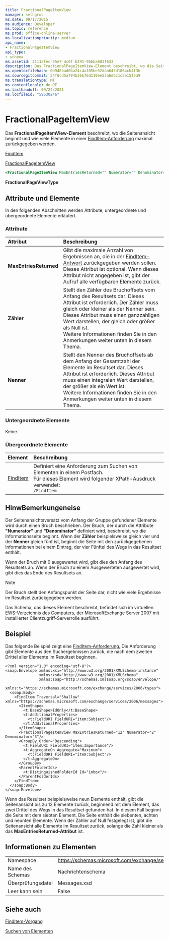 ```yaml
---
title: FractionalPageItemView
manager: sethgros
ms.date: 09/17/2015
ms.audience: Developer
ms.topic: reference
ms.prod: office-online-server
ms.localizationpriority: medium
api_name:
- FractionalPageItemView
api_type:
- schema
ms.assetid: 4111afec-35e7-4c6f-b291-9bbba603f633
description: Das FractionalPageItemView-Element beschreibt, wo die Seitenansicht beginnt und wie viele Elemente in einer FindItem-Anforderung maximal zurückgegeben werden.
ms.openlocfilehash: 0d948bad0ba24c4a105be32daa645d1864cb4f3b
ms.sourcegitcommit: 54f6cd5a704b36b76d110ee53a6d6c1c3e15f5a9
ms.translationtype: MT
ms.contentlocale: de-DE
ms.lasthandoff: 09/24/2021
ms.locfileid: "59530246"
---
```

# <a name="fractionalpageitemview"></a>FractionalPageItemView

Das **FractionalPageItemView-Element** beschreibt, wo die Seitenansicht beginnt und wie viele Elemente in einer [FindItem-Anforderung](finditem.md) maximal zurückgegeben werden. 
  
[FindItem](finditem.md)
  
[FractionalPageItemView](fractionalpageitemview.md)
  
```xml
<FractionalPageItemView MaxEntriesReturned="" Numerator="" Denominator=""/>
```

 **FractionalPageViewType**
## <a name="attributes-and-elements"></a>Attribute und Elemente

In den folgenden Abschnitten werden Attribute, untergeordnete und übergeordnete Elemente erläutert.
  
### <a name="attributes"></a>Attribute

|**Attribut**|**Beschreibung**|
|:-----|:-----|
|**MaxEntriesReturned** <br/> |Gibt die maximale Anzahl von Ergebnissen an, die in der [FindItem-Antwort](finditem.md) zurückgegeben werden sollen. Dieses Attribut ist optional. Wenn dieses Attribut nicht angegeben ist, gibt der Aufruf alle verfügbaren Elemente zurück.  <br/> |
|**Zähler** <br/> |Stellt den Zähler des Bruchoffsets vom Anfang des Resultsets dar. Dieses Attribut ist erforderlich. Der Zähler muss gleich oder kleiner als der Nenner sein. Dieses Attribut muss einen ganzzahligen Wert darstellen, der gleich oder größer als Null ist.  <br/> Weitere Informationen finden Sie in den Anmerkungen weiter unten in diesem Thema.  <br/> |
|**Nenner** <br/> |Stellt den Nenner des Bruchoffsets ab dem Anfang der Gesamtzahl der Elemente im Resultset dar. Dieses Attribut ist erforderlich. Dieses Attribut muss einen integralen Wert darstellen, der größer als ein Wert ist.  <br/> Weitere Informationen finden Sie in den Anmerkungen weiter unten in diesem Thema.  <br/> |
   
### <a name="child-elements"></a>Untergeordnete Elemente

Keine.
  
### <a name="parent-elements"></a>Übergeordnete Elemente

|**Element**|**Beschreibung**|
|:-----|:-----|
|[FindItem](finditem.md) <br/> |Definiert eine Anforderung zum Suchen von Elementen in einem Postfach.  <br/> Für dieses Element wird folgender XPath-Ausdruck verwendet:   <br/>  `/FindItem` <br/> |
   
## <a name="remarks"></a>HinwBemerkungeneise

Der Seitenansichtsversatz vom Anfang der Gruppe gefundener Elemente wird durch einen Bruch beschrieben. Der Bruch, der durch die Attribute **"Numerator"** und **"Denominator"** definiert wird, beschreibt, wo die Informationsseite beginnt. Wenn der **Zähler** beispielsweise gleich vier und der **Nenner** gleich fünf ist, beginnt die Seite mit den zurückgegebenen Informationen bei einem Eintrag, der vier Fünftel des Wegs in das Resultset enthält. 
  
Wenn der Bruch mit 0 ausgewertet wird, gibt dies den Anfang des Resultsets an. Wenn der Bruch zu einem Ausgewerteten ausgewertet wird, gibt dies das Ende des Resultsets an.
  
> [!NOTE]
> Der Bruch stellt den Anfangspunkt der Seite dar, nicht wie viele Ergebnisse im Resultset zurückgegeben werden. 
  
Das Schema, das dieses Element beschreibt, befindet sich im virtuellen EWS-Verzeichnis des Computers, der MicrosoftExchange Server 2007 mit installierter Clientzugriff-Serverrolle ausführt.
  
## <a name="example"></a>Beispiel

Das folgende Beispiel zeigt eine [FindItem-Anforderung.](finditem.md) Die Anforderung gibt Elemente aus den Suchergebnissen zurück, die nach dem zweiten Drittel aller Elemente im Resultset beginnen. 
  
```
<?xml version="1.0" encoding="utf-8"?>
<soap:Envelope xmlns:xsi="http://www.w3.org/2001/XMLSchema-instance"
               xmlns:xsd="http://www.w3.org/2001/XMLSchema"
               xmlns:soap="http://schemas.xmlsoap.org/soap/envelope/"
               xmlns:t="https://schemas.microsoft.com/exchange/services/2006/types">
  <soap:Body>
    <FindItem Traversal="Shallow" xmlns="https://schemas.microsoft.com/exchange/services/2006/messages">
      <ItemShape>
        <t:BaseShape>IdOnly</t:BaseShape>
        <t:AdditionalProperties>
          <t:FieldURI FieldURI="item:Subject"/>
        </t:AdditionalProperties>
      </ItemShape>
      <FractionalPageItemView MaxEntriesReturned="12" Numerator="2" Denominator="3"/>
      <GroupBy Order="Descending">
        <t:FieldURI FieldURI="item:Importance"/>
        <t:AggregateOn Aggregate="Maximum">
          <t:FieldURI FieldURI="item:Subject"/>
        </t:AggregateOn>
      </GroupBy>
      <ParentFolderIds>
        <t:DistinguishedFolderId Id="inbox"/>
      </ParentFolderIds>
    </FindItem>
  </soap:Body>
</soap:Envelope>
```

Wenn das Resultset beispielsweise neun Elemente enthält, gibt die Seitenansicht bis zu 12 Elemente zurück, beginnend mit dem Element, das zwei Drittel des Wegs in das Resultset gefunden hat. In diesem Fall beginnt die Seite mit dem siebten Element. Die Seite enthält die siebenten, achten und neunten Elemente. Wenn der Zähler auf Null festgelegt ist, gibt die Seitenansicht alle Elemente im Resultset zurück, solange die Zahl kleiner als das **MaxEntriesReturned-Attribut** ist. 
  
## <a name="element-information"></a>Informationen zu Elementen

|||
|:-----|:-----|
|Namespace  <br/> |https://schemas.microsoft.com/exchange/services/2006/messages  <br/> |
|Name des Schemas  <br/> |Nachrichtenschema  <br/> |
|Überprüfungsdatei  <br/> |Messages.xsd  <br/> |
|Leer kann sein  <br/> |False  <br/> |
   
## <a name="see-also"></a>Siehe auch



[FindItem-Vorgang](finditem-operation.md)


[Suchen von Elementen](https://msdn.microsoft.com/library/63af1f9c-464b-4fca-9ae3-3d60f24ca93c%28Office.15%29.aspx)

